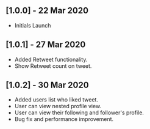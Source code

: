 ## [1.0.0] - 22 Mar 2020

* Initials Launch

## [1.0.1] - 27 Mar 2020

* Added Retweet functionality.
* Show Retweet count on tweet.

## [1.0.2] - 30 Mar 2020

* Added users list who liked tweet.
* User can view nested profile view.
* User can view their following and follower's profile.
* Bug fix and performance improvement.